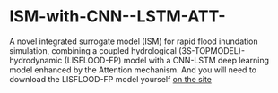 # ISM-with-CNN--LSTM-ATT-
A novel integrated surrogate model (ISM) for rapid flood inundation simulation, combining a coupled hydrological (3S-TOPMODEL)-hydrodynamic (LISFLOOD-FP) model with a CNN-LSTM deep learning model enhanced by the Attention mechanism. And you will need to download the LISFLOOD-FP model yourself [on the site](https://doi.org/10.5281/zenodo.13121102)
